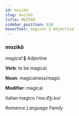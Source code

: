 ```yaml
---
id: mozikö
slug: mozikö
title: MOZİKÖ
sidebar_position: 638
hoverText: magical § Adjective
---
```


### mozikö

*magical* **§** Adjective

**Verb**: to be magical

**Noun**: magicalness/magic

**Modifier**: magical

Italian magico /ˈma.d͡ʒi.ko/

*Romance Language Family*